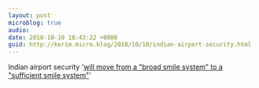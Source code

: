```yaml
---
layout: post
microblog: true
audio: 
date: 2018-10-10 18:43:22 +0800
guid: http://kerim.micro.blog/2018/10/10/indian-airport-security.html
---
```

Indian airport security '[will move from a "broad smile system" to a "sufficient smile system"](https://www.bbc.com/news/world-asia-india-45784317#)'
